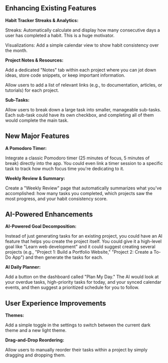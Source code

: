 ## Enhancing Existing Features

**Habit Tracker Streaks & Analytics:**

Streaks: Automatically calculate and display how many consecutive days a user has completed a habit. This is a huge motivator.

Visualizations: Add a simple calendar view to show habit consistency over the month.

**Project Notes & Resources:**

Add a dedicated "Notes" tab within each project where you can jot down ideas, store code snippets, or keep important information.

Allow users to add a list of relevant links (e.g., to documentation, articles, or tutorials) for each project.

**Sub-Tasks:**

Allow users to break down a large task into smaller, manageable sub-tasks. Each sub-task could have its own checkbox, and completing all of them would complete the main task.

## New Major Features

**A Pomodoro Timer:**

Integrate a classic Pomodoro timer (25 minutes of focus, 5 minutes of break) directly into the app. You could even link a timer session to a specific task to track how much focus time you're dedicating to it.

**Weekly Review & Summary:**

Create a "Weekly Review" page that automatically summarizes what you've accomplished: how many tasks you completed, which projects saw the most progress, and your habit consistency score.

## AI-Powered Enhancements

**AI-Powered Goal Decomposition:**

Instead of just generating tasks for an existing project, you could have an AI feature that helps you create the project itself. You could give it a high-level goal like "Learn web development" and it could suggest creating several projects (e.g., "Project 1: Build a Portfolio Website," "Project 2: Create a To-Do App") and then generate the tasks for each.

**AI Daily Planner:**

Add a button on the dashboard called "Plan My Day." The AI would look at your overdue tasks, high-priority tasks for today, and your synced calendar events, and then suggest a prioritized schedule for you to follow.

## User Experience Improvements

**Themes:**

Add a simple toggle in the settings to switch between the current dark theme and a new light theme.

**Drag-and-Drop Reordering:**

Allow users to manually reorder their tasks within a project by simply dragging and dropping them.
